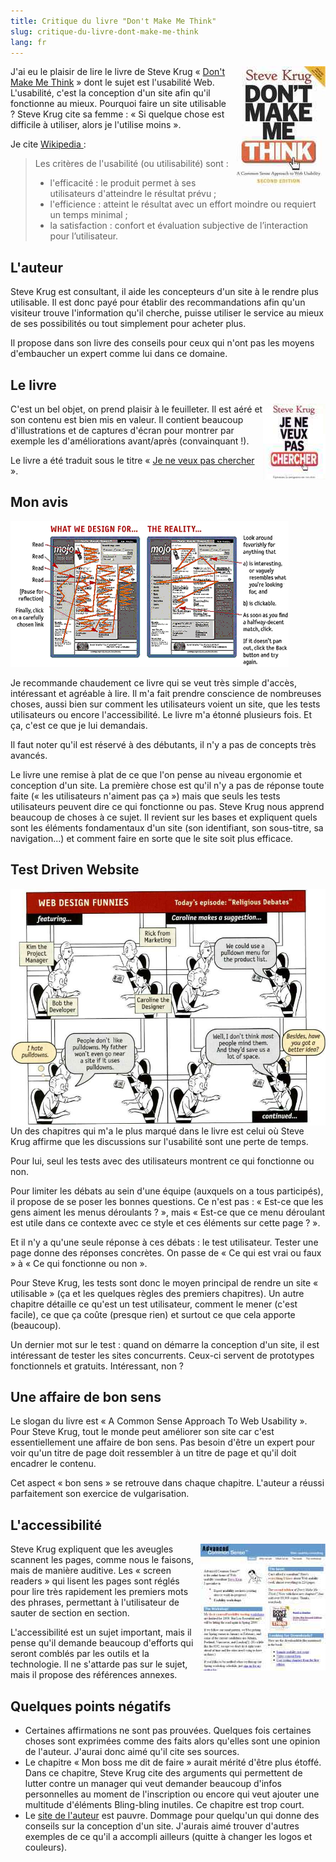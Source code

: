 ```yaml
---
title: Critique du livre "Don't Make Me Think"
slug: critique-du-livre-dont-make-me-think
lang: fr
---
```


<img src="/assets/images/posts/2009/01/dmmt-cover-2nd.jpg" style="float:right"/>

J'ai eu le plaisir de lire le livre de Steve Krug « [Don't Make Me Think](http://sensible.com/buythebook.html) » dont le sujet est l'usabilité Web. L'usabilité, c'est la conception d'un site afin qu'il fonctionne au mieux. Pourquoi faire un site utilisable ? Steve Krug cite sa femme : « Si quelque chose est difficile à utiliser, alors je l'utilise moins ».

Je cite [Wikipedia ](http://fr.wikipedia.org/wiki/Utilisabilit%C3%A9):

> Les critères de l'usabilité (ou utilisabilité) sont :
>
> - l'efficacité : le produit permet à ses utilisateurs d'atteindre le résultat prévu ;
> - l'efficience : atteint le résultat avec un effort moindre ou requiert un temps minimal ;
> - la satisfaction : confort et évaluation subjective de l’interaction pour l’utilisateur.

## L'auteur

Steve Krug est consultant, il aide les concepteurs d'un site à le rendre plus utilisable. Il est donc payé pour établir des recommandations afin qu'un visiteur trouve l'information qu'il cherche, puisse utiliser le service au mieux de ses possibilités ou tout simplement pour acheter plus.

Il propose dans son livre des conseils pour ceux qui n'ont pas les moyens d'embaucher un expert comme lui dans ce domaine.

## Le livre

<img src="/assets/images/posts/2009/01/dmmt-cover-fr-je-ne-veux-pas-chercher.jpg" style="float:right"/>

C'est un bel objet, on prend plaisir à le feuilleter. Il est aéré et son contenu est bien mis en valeur. Il contient beaucoup d'illustrations et de captures d'écran pour montrer par exemple les d'améliorations avant/après (convainquant !).

Le livre a été traduit sous le titre « [Je ne veux pas chercher](http://www.amazon.fr/veux-pas-chercher-navigation-internautes/dp/274402189X) ».

## Mon avis

![](/assets/images/posts/2009/01/dmmt-usability-glance.png)

Je recommande chaudement ce livre qui se veut très simple d'accès, intéressant et agréable à lire. Il m'a fait prendre conscience de nombreuses choses, aussi bien sur comment les utilisateurs voient un site, que les tests utilisateurs ou encore l'accessibilité. Le livre m'a étonné plusieurs fois. Et ça, c'est ce que je lui demandais.

Il faut noter qu'il est réservé à des débutants, il n'y a pas de concepts très avancés.

Le livre une remise à plat de ce que l'on pense au niveau ergonomie et conception d'un site. La première chose est qu'il n'y a pas de réponse toute faite (« les utilisateurs n'aiment pas ça ») mais que seuls les tests utilisateurs peuvent dire ce qui fonctionne ou pas. Steve Krug nous apprend beaucoup de choses à ce sujet. Il revient sur les bases et expliquent quels sont les éléments fondamentaux d'un site (son identifiant, son sous-titre, sa navigation...) et comment faire en sorte que le site soit plus efficace.

## Test Driven Website

<img src="/assets/images/posts/2009/01/dmmt-webdesignfunnies1.jpg" style="float:right"/>

Un des chapitres qui m'a le plus marqué dans le livre est celui où Steve Krug affirme que les discussions sur l'usabilité sont une perte de temps.

Pour lui, seul les tests avec des utilisateurs montrent ce qui fonctionne ou non.

Pour limiter les débats au sein d'une équipe (auxquels on a tous participés), il propose de se poser les bonnes questions. Ce n'est pas : « Est-ce que les gens aiment les menus déroulants ? », mais « Est-ce que ce menu déroulant est utile dans ce contexte avec ce style et ces éléments sur cette page ? ».

Et il n'y a qu'une seule réponse à ces débats : le test utilisateur.
Tester une page donne des réponses concrètes. On passe de « Ce qui est vrai ou faux » à « Ce qui fonctionne ou non ».

Pour Steve Krug, les tests sont donc le moyen principal de rendre un site « utilisable » (ça et les quelques règles des premiers chapitres). Un autre chapitre détaille ce qu'est un test utilisateur, comment le mener (c'est facile), ce que ça coûte (presque rien) et surtout ce que cela apporte (beaucoup).

Un dernier mot sur le test : quand on démarre la conception d'un site, il est intéressant de tester les sites concurrents. Ceux-ci servent de prototypes fonctionnels et gratuits. Intéressant, non ?

## Une affaire de bon sens

Le slogan du livre est « A Common Sense Approach To Web Usability ». Pour Steve Krug, tout le monde peut améliorer son site car c'est essentiellement une affaire de bon sens. Pas besoin d'être un expert pour voir qu'un titre de page doit ressembler à un titre de page et qu'il doit encadrer le contenu.

Cet aspect « bon sens » se retrouve dans chaque chapitre. L'auteur a réussi parfaitement son exercice de vulgarisation.

## L'accessibilité

<img src="/assets/images/posts/2009/01/screenshot001.jpg" style="float:right"/>

Steve Krug expliquent que les aveugles scannent les pages, comme nous le faisons, mais de manière auditive. Les « screen readers » qui lisent les pages sont réglés pour lire très rapidement les premiers mots des phrases, permettant à l'utilisateur de sauter de section en section.

L'accessibilité est un sujet important, mais il pense qu'il demande beaucoup d'efforts qui seront comblés par les outils et la technologie. Il ne s'attarde pas sur le sujet, mais il propose des références annexes.

## Quelques points négatifs

- Certaines affirmations ne sont pas prouvées. Quelques fois certaines choses sont exprimées comme des faits alors qu'elles sont une opinion de l'auteur. J'aurai donc aimé qu'il cite ses sources.
- Le chapitre « Mon boss me dit de faire » aurait mérité d'être plus étoffé. Dans ce chapitre, Steve Krug cite des arguments qui permettent de lutter contre un manager qui veut demander beaucoup d'infos personnelles au moment de l'inscription ou encore qui veut ajouter une multitude d'éléments Bling-bling inutiles. Ce chapitre est trop court.
- Le [site de l'auteur](http://sensible.com) est pauvre. Dommage pour quelqu'un qui donne des conseils sur la conception d'un site. J'aurais aimé trouver d'autres exemples de ce qu'il a accompli ailleurs (quitte à changer les logos et couleurs).
